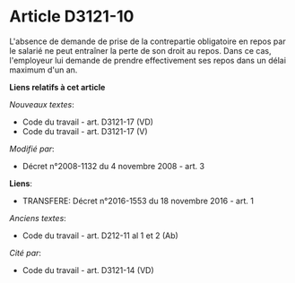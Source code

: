 # Article D3121-10

L'absence de demande de prise de la contrepartie obligatoire en repos par le salarié ne peut entraîner la perte de son droit
au repos. Dans ce cas, l'employeur lui demande de prendre effectivement ses repos dans un délai maximum d'un an.

**Liens relatifs à cet article**

_Nouveaux textes_:

  - Code du travail - art. D3121-17 (VD)
  - Code du travail - art. D3121-17 (V)

_Modifié par_:

  - Décret n°2008-1132 du 4 novembre 2008 - art. 3

**Liens**:

  - TRANSFERE: Décret n°2016-1553 du 18 novembre 2016 - art. 1

_Anciens textes_:

  - Code du travail - art. D212-11 al 1 et 2 (Ab)

_Cité par_:

  - Code du travail - art. D3121-14 (VD)
